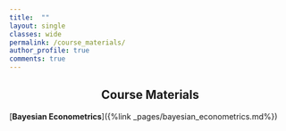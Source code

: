 ```yaml
---
title:  ""
layout: single
classes: wide
permalink: /course_materials/
author_profile: true
comments: true
---
```

<center>

<h2>Course Materials</h2>

</center>

[**Bayesian Econometrics**]({%link _pages/bayesian_econometrics.md%})